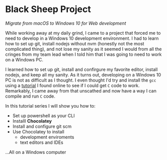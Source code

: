 # Black Sheep Project
*Migrate from macOS to Windows 10 for Web development*

While working away at my daily grind, I came to a project that forced me to need to develop in a Windows 10 development environment. I had to learn how to set up git, install nodejs without nvm (honestly not the most complicated thing), and not lose my sanity as it seemed I would from all the cringes from my team lead when I told him that I was going to need to work on a Windows PC.

I learned how to set up git, install and confirgure my favorite editor, install nodejs, and keep all my sanity. As it turns out, developing on a Windows 10 PC is not as difficult as I thought. I even thought I'd try and install the `gcc` using a [tutorial][1] I found online to see if I could get `C` code to work. Remarkably, I came away from that unscathed and now have a way I can compile and run `C` code.

In this tutorial series I will show you how to:
* Set up powershell as your CLI
* Installl **Chocolatey**
* Install and configure git scm
* Use Chocolatey to install
  * development enviroments
  * text editors and IDEs

...All on a Windows computer


[1]: https://youtu.be/8Ib7nwc33uA